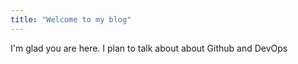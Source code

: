 ```yaml
---
title: "Welcome to my blog"
---
```


I'm glad you are here. I plan to talk about about Github and DevOps
